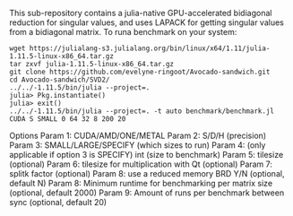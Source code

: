 This sub-repository contains a julia-native GPU-accelerated bidiagonal reduction for singular values, and uses LAPACK for getting singular values from a bidiagonal matrix. To runa benchmark on your system:

```
wget https://julialang-s3.julialang.org/bin/linux/x64/1.11/julia-1.11.5-linux-x86_64.tar.gz
tar zxvf julia-1.11.5-linux-x86_64.tar.gz
git clone https://github.com/evelyne-ringoot/Avocado-sandwich.git
cd Avocado-sandwich/SVD2/
../../-1.11.5/bin/julia --project=. 
julia> Pkg.instantiate()
julia> exit()
../../-1.11.5/bin/julia --project=. -t auto benchmark/benchmark.jl CUDA S SMALL 0 64 32 8 200 20
```

Options
Param 1: CUDA/AMD/ONE/METAL
Param 2: S/D/H (precision) 
Param 3: SMALL/LARGE/SPECIFY (which sizes to run)
Param 4: (only applicable if option 3 is SPECIFY) int (size to benchmark)
Param 5: tilesize (optional)
Param 6: tilesize for multiplication with Qt (optional)
Param 7: splitk factor (optional)
Param 8: use a reduced memory BRD Y/N (optional, default N)
Param 8: Minimum runtime for benchmarking per matrix size (optional, default 2000)
Param 9: Amount of runs per benchmark between sync (optional, default 20)


